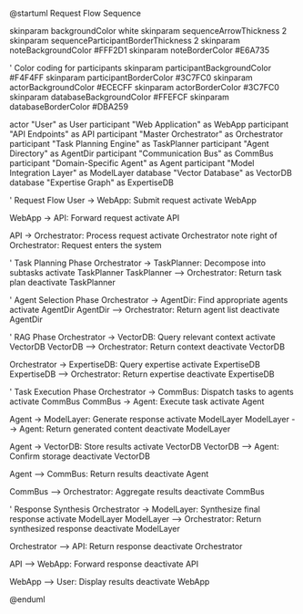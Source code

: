 
@startuml Request Flow Sequence

skinparam backgroundColor white
skinparam sequenceArrowThickness 2
skinparam sequenceParticipantBorderThickness 2
skinparam noteBackgroundColor #FFF2D1
skinparam noteBorderColor #E6A735

' Color coding for participants
skinparam participantBackgroundColor #F4F4FF
skinparam participantBorderColor #3C7FC0
skinparam actorBackgroundColor #ECECFF
skinparam actorBorderColor #3C7FC0
skinparam databaseBackgroundColor #FFEFCF
skinparam databaseBorderColor #DBA259

actor "User" as User
participant "Web Application" as WebApp
participant "API Endpoints" as API
participant "Master Orchestrator" as Orchestrator
participant "Task Planning Engine" as TaskPlanner
participant "Agent Directory" as AgentDir
participant "Communication Bus" as CommBus
participant "Domain-Specific Agent" as Agent
participant "Model Integration Layer" as ModelLayer
database "Vector Database" as VectorDB
database "Expertise Graph" as ExpertiseDB

' Request Flow
User -> WebApp: Submit request
activate WebApp

WebApp -> API: Forward request
activate API

API -> Orchestrator: Process request
activate Orchestrator
note right of Orchestrator: Request enters the system

' Task Planning Phase
Orchestrator -> TaskPlanner: Decompose into subtasks
activate TaskPlanner
TaskPlanner --> Orchestrator: Return task plan
deactivate TaskPlanner

' Agent Selection Phase
Orchestrator -> AgentDir: Find appropriate agents
activate AgentDir
AgentDir --> Orchestrator: Return agent list
deactivate AgentDir

' RAG Phase
Orchestrator -> VectorDB: Query relevant context
activate VectorDB
VectorDB --> Orchestrator: Return context
deactivate VectorDB

Orchestrator -> ExpertiseDB: Query expertise
activate ExpertiseDB
ExpertiseDB --> Orchestrator: Return expertise
deactivate ExpertiseDB

' Task Execution Phase
Orchestrator -> CommBus: Dispatch tasks to agents
activate CommBus
CommBus -> Agent: Execute task
activate Agent

Agent -> ModelLayer: Generate response
activate ModelLayer
ModelLayer --> Agent: Return generated content
deactivate ModelLayer

Agent -> VectorDB: Store results
activate VectorDB
VectorDB --> Agent: Confirm storage
deactivate VectorDB

Agent --> CommBus: Return results
deactivate Agent

CommBus --> Orchestrator: Aggregate results
deactivate CommBus

' Response Synthesis
Orchestrator -> ModelLayer: Synthesize final response
activate ModelLayer
ModelLayer --> Orchestrator: Return synthesized response
deactivate ModelLayer

Orchestrator --> API: Return response
deactivate Orchestrator

API --> WebApp: Forward response
deactivate API

WebApp --> User: Display results
deactivate WebApp

@enduml